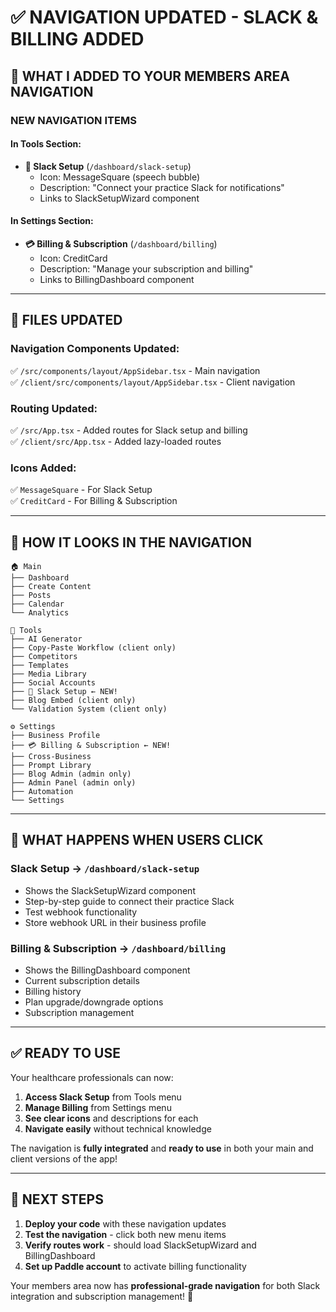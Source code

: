 # ✅ NAVIGATION UPDATED - SLACK & BILLING ADDED

## 🎯 WHAT I ADDED TO YOUR MEMBERS AREA NAVIGATION

### **NEW NAVIGATION ITEMS**

#### **In Tools Section:**
- **📱 Slack Setup** (`/dashboard/slack-setup`)
  - Icon: MessageSquare (speech bubble)
  - Description: "Connect your practice Slack for notifications"
  - Links to SlackSetupWizard component

#### **In Settings Section:**
- **💳 Billing & Subscription** (`/dashboard/billing`)
  - Icon: CreditCard 
  - Description: "Manage your subscription and billing"
  - Links to BillingDashboard component

---

## 📁 FILES UPDATED

### **Navigation Components Updated:**
✅ `/src/components/layout/AppSidebar.tsx` - Main navigation  
✅ `/client/src/components/layout/AppSidebar.tsx` - Client navigation  

### **Routing Updated:**
✅ `/src/App.tsx` - Added routes for Slack setup and billing  
✅ `/client/src/App.tsx` - Added lazy-loaded routes  

### **Icons Added:**
✅ `MessageSquare` - For Slack Setup  
✅ `CreditCard` - For Billing & Subscription  

---

## 🎨 HOW IT LOOKS IN THE NAVIGATION

```
🏠 Main
├── Dashboard
├── Create Content  
├── Posts
├── Calendar
└── Analytics

🔧 Tools
├── AI Generator
├── Copy-Paste Workflow (client only)
├── Competitors
├── Templates
├── Media Library
├── Social Accounts
├── 📱 Slack Setup ← NEW!
├── Blog Embed (client only)
└── Validation System (client only)

⚙️ Settings  
├── Business Profile
├── 💳 Billing & Subscription ← NEW!
├── Cross-Business
├── Prompt Library
├── Blog Admin (admin only)
├── Admin Panel (admin only)
├── Automation
└── Settings
```

---

## 🚀 WHAT HAPPENS WHEN USERS CLICK

### **Slack Setup** → `/dashboard/slack-setup`
- Shows the SlackSetupWizard component
- Step-by-step guide to connect their practice Slack
- Test webhook functionality
- Store webhook URL in their business profile

### **Billing & Subscription** → `/dashboard/billing`
- Shows the BillingDashboard component  
- Current subscription details
- Billing history
- Plan upgrade/downgrade options
- Subscription management

---

## ✅ READY TO USE

Your healthcare professionals can now:

1. **Access Slack Setup** from Tools menu
2. **Manage Billing** from Settings menu  
3. **See clear icons** and descriptions for each
4. **Navigate easily** without technical knowledge

The navigation is **fully integrated** and **ready to use** in both your main and client versions of the app!

---

## 🔗 NEXT STEPS

1. **Deploy your code** with these navigation updates
2. **Test the navigation** - click both new menu items
3. **Verify routes work** - should load SlackSetupWizard and BillingDashboard
4. **Set up Paddle account** to activate billing functionality

Your members area now has **professional-grade navigation** for both Slack integration and subscription management! 🎉